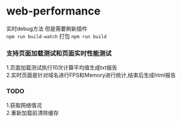 # web-performance

实时debug方法 但是需要刷新插件  
`
npm run build-watch
`
打包
`
npm run build
`
### 支持页面加载测试和页面实时性能测试
1.页面加载测试执行10次计算平均值生成txt报告  
2.实时页面是针对域名进行FPS和Memory进行统计,结束后生成html报告

### TODO
1.获取网络情况  
2.重新加载前清除缓存  